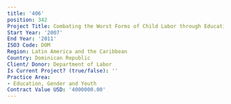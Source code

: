 ```yaml
---
title: '406'
position: 342
Project Title: Combating the Worst Forms of Child Labor through Education II
Start Year: '2007'
End Year: '2011'
ISO3 Code: DOM
Region: Latin America and the Caribbean
Country: Dominican Republic
Client/ Donor: Department of Labor
Is Current Project? (true/false): ''
Practice Area:
- Education, Gender and Youth
Contract Value USD: '4000000.00'
---
```


